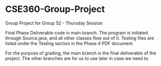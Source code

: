 # CSE360-Group-Project

Group Project for Group 52 - Thursday Session

Final Phase Deliverable code in main branch. The program is initiated through Source.java, and all other classes flow out of it.
Testing files are listed under the Testing section in the Phase 4 PDF document.

For the purpose of grading, the main branch is the final deliverable of the project. The other branches are for us to use later in case we need to.
